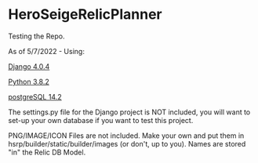 # HeroSeigeRelicPlanner

Testing the Repo.

As of 5/7/2022 - Using:

[Django 4.0.4](https://docs.djangoproject.com/en/4.0/)

[Python 3.8.2](https://www.python.org/downloads/release/python-382/)

[postgreSQL 14.2](https://www.postgresql.org/)

The settings.py file for the Django project is NOT included, you will want to set-up your own database if you want to test this project.

PNG/IMAGE/ICON Files are not included. Make your own and put them in hsrp/builder/static/builder/images (or don't, up to you). Names are stored "in" the Relic DB Model.